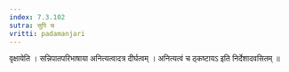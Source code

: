 ```yaml
---
index: 7.3.102
sutra: सुपि च
vritti: padamanjari
---
```


 वृक्षायेति । सन्निपातपरिभाषाया अनित्यत्वादत्र दीर्घत्वम् । अनित्यत्वं च ठ्कष्टायऽ इति निर्देशादवसितम् ॥